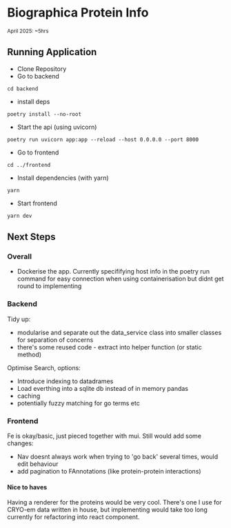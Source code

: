 # Biographica Protein Info
<small>April 2025: ~5hrs</small>

## Running Application

- Clone Repository
- Go to backend

``` 
cd backend 
```

- install deps

```
poetry install --no-root
```

- Start the api (using uvicorn)

```
poetry run uvicorn app:app --reload --host 0.0.0.0 --port 8000 
```

- Go to frontend

```
cd ../frontend
```

- Install dependencies (with yarn)

```
yarn
```

- Start frontend

```
yarn dev
```


## Next Steps

### Overall
- Dockerise the app. Currently specififying host info in the poetry run command for easy connection when using containerisation but didnt get round to implementing

### Backend

Tidy up:
- modularise and separate out the data_service class into smaller classes for separation of concerns
- there's some reused code - extract into helper function (or static method)

Optimise Search, options:
- Introduce indexing to datadrames
- Load everthing into a sqlite db instead of in memory pandas
- caching
- potentially fuzzy matching for go terms etc

### Frontend

Fe is okay/basic, just pieced together with mui. Still would add some changes:
- Nav doesnt always work when trying to 'go back' several times, would edit behaviour
- add pagination to FAnnotations (like protein-protein interactions)

#### Nice to haves

Having a renderer for the proteins would be very cool. There's one I use for CRYO-em data written in house, but implementing would take too long currently for refactoring into react component.
